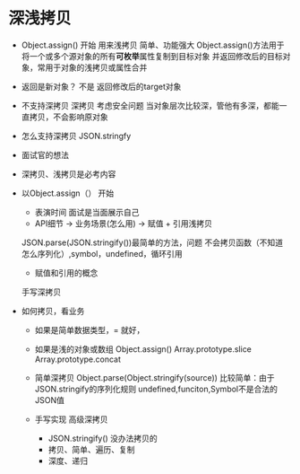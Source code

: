# 深浅拷贝
- Object.assign() 开始
    用来浅拷贝 简单、功能强大
    Object.assign()方法用于将一个或多个源对象的所有**可枚举**属性复制到目标对象
    并返回修改后的目标对象，常用于对象的浅拷贝或属性合并
- 返回是新对象？ 不是 返回修改后的target对象
- 不支持深拷贝 
    深拷贝 考虑安全问题 当对象层次比较深，管他有多深，都能一直拷贝，不会影响原对象
- 怎么支持深拷贝
    JSON.stringfy

- 面试官的想法
- 深拷贝、浅拷贝是必考内容
- 以Object.assign（） 开始
    - 表演时间 面试是当面展示自己
    - API细节 -> 业务场景(怎么用) -> 赋值 + 引用浅拷贝


    JSON.parse(JSON.stringify())最简单的方法，问题
    不会拷贝函数（不知道怎么序列化）,symbol，undefined，循环引用

    - 赋值和引用的概念 

    手写深拷贝

- 如何拷贝，看业务
    - 如果是简单数据类型，= 就好，
    - 如果是浅的对象或数组
        Object.assign()
        Array.prototype.slice
        Array.prototype.concat
    - 简单深拷贝 Object.parse(Object.stringify(source)) 
      比较简单：由于JSON.stringify的序列化规则
      undefined,funciton,Symbol不是合法的JSON值 


    - 手写实现 高级深拷贝
        - JSON.stringify() 没办法拷贝的
        - 拷贝、简单、遍历、复制
        - 深度、递归


     
